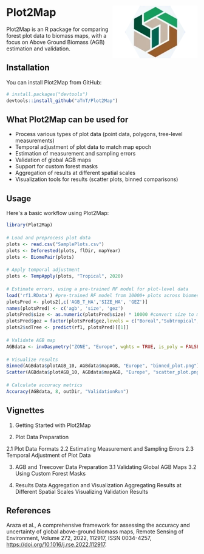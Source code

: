 
# Plot2Map <img src="man/figures/logo.png" align="right" height="138"/>

Plot2Map is an R package for comparing forest plot data to biomass maps, with a focus on Above Ground Biomass (AGB) estimation and validation.

## Installation

You can install Plot2Map from GitHub:

```R
# install.packages("devtools")
devtools::install_github("aTnT/Plot2Map")
```

## What Plot2Map can be used for

- Process various types of plot data (point data, polygons, tree-level measurements)
- Temporal adjustment of plot data to match map epoch
- Estimation of measurement and sampling errors
- Validation of global AGB maps
- Support for custom forest masks
- Aggregation of results at different spatial scales
- Visualization tools for results (scatter plots, binned comparisons)


## Usage

Here's a basic workflow using Plot2Map:

```R
library(Plot2Map)

# Load and preprocess plot data
plots <- read.csv("SamplePlots.csv")
plots <- Deforested(plots, flDir, mapYear)
plots <- BiomePair(plots)

# Apply temporal adjustment
plots <- TempApply(plots, "Tropical", 2020)

# Estimate errors, using a pre-trained RF model for plot-level data
load('rf1.RData') #pre-trained RF model from 10000+ plots across biomes
plotsPred <- plots2[,c('AGB_T_HA','SIZE_HA', 'GEZ')]
names(plotsPred) <- c('agb', 'size', 'gez')
plotsPred$size <- as.numeric(plotsPred$size) * 10000 #convert size to m2
plotsPred$gez = factor(plotsPred$gez,levels = c("Boreal","Subtropical","Temperate","Tropical"))
plots2$sdTree <- predict(rf1, plotsPred)[[1]]

# Validate AGB map
AGBdata <- invDasymetry("ZONE", "Europe", wghts = TRUE, is_poly = FALSE, own = FALSE)

# Visualize results
Binned(AGBdata$plotAGB_10, AGBdata$mapAGB, "Europe", "binned_plot.png")
Scatter(AGBdata$plotAGB_10, AGBdata$mapAGB, "Europe", "scatter_plot.png")

# Calculate accuracy metrics
Accuracy(AGBdata, 8, outDir, "ValidationRun")
```


## Vignettes

1. Getting Started with Plot2Map

2. Plot Data Preparation

2.1 Plot Data Formats
2.2 Estimating Measurement and Sampling Errors
2.3 Temporal Adjustment of Plot Data

3. AGB and Treecover Data Preparation
3.1 Validating Global AGB Maps
3.2 Using Custom Forest Masks

4. Results Data Aggregation and Visualization
Aggregating Results at Different Spatial Scales
Visualizing Validation Results



## References

Araza et al., A comprehensive framework for assessing the accuracy and uncertainty of global above-ground biomass maps,
Remote Sensing of Environment, Volume 272, 2022, 112917, ISSN 0034-4257, https://doi.org/10.1016/j.rse.2022.112917.





